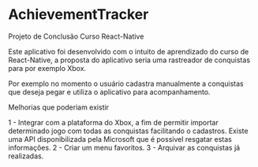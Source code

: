 # AchievementTracker
Projeto de Conclusão Curso React-Native

Este aplicativo foi desenvolvido com o intuito de aprendizado do curso de React-Native, a proposta do aplicativo seria uma rastreador de conquistas para por exemplo Xbox.

Por exemplo no momento o usuário cadastra manualmente a conquistas que deseja pegar e utiliza o aplicativo para acompanhamento.

Melhorias que poderiam existir

1 - Integrar com a plataforma do Xbox, a fim de permitir importar determinado jogo com todas as conquistas facilitando o cadastros. Existe uma API disponibilizada pela Microsoft que é possivel resgatar estas informações.
2 - Criar um menu favoritos.
3 - Arquivar as conquistas já realizadas.
